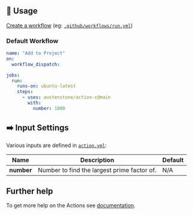 
## 🏃 Usage
[Create a workflow](https://help.github.com/en/articles/configuring-a-workflow#creating-a-workflow-file) (eg: [`.github/workflows/run.yml`](.github/workflows/usage.yaml))

### Default Workflow
```yml
name: "Add to Project"
on:
  workflow_dispatch:

jobs:
  run:
    runs-on: ubuntu-latest
    steps:
      - uses: austenstone/action-c@main
        with:
          number: 1000
```

## ➡️ Input Settings
Various inputs are defined in [`action.yml`](action.yml):

| Name | Description | Default |
| --- | - | - |
| **number** | Number to find the largest prime factor of. | N/A |

## Further help
To get more help on the Actions see [documentation](https://docs.github.com/en/actions).
